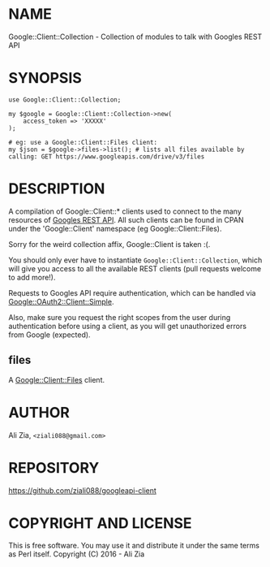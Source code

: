 # NAME

Google::Client::Collection - Collection of modules to talk with Googles REST API

# SYNOPSIS

    use Google::Client::Collection;

    my $google = Google::Client::Collection->new(
        access_token => 'XXXXX'
    );

    # eg: use a Google::Client::Files client:
    my $json = $google->files->list(); # lists all files available by calling: GET https://www.googleapis.com/drive/v3/files

# DESCRIPTION

A compilation of Google::Client::\* clients used to connect to the many resources of [Googles REST API](https://developers.google.com/google-apps/products).
All such clients can be found in CPAN under the 'Google::Client' namespace (eg Google::Client::Files).

Sorry for the weird collection affix, Google::Client is taken :(.

You should only ever have to instantiate `Google::Client::Collection`, which will give you access to all the available REST clients (pull requests welcome to add more!).

Requests to Googles API require authentication, which can be handled via [Google::OAuth2::Client::Simple](https://metacpan.org/pod/Google::OAuth2::Client::Simple).

Also, make sure you request the right scopes from the user during authentication before using a client, as you will get unauthorized errors from Google (expected).

## files

A [Google::Client::Files](https://metacpan.org/pod/Google::Client::Files) client.

# AUTHOR

Ali Zia, `<ziali088@gmail.com>`

# REPOSITORY

https://github.com/ziali088/googleapi-client

# COPYRIGHT AND LICENSE

This is free software. You may use it and distribute it under the same terms as Perl itself.
Copyright (C) 2016 - Ali Zia
